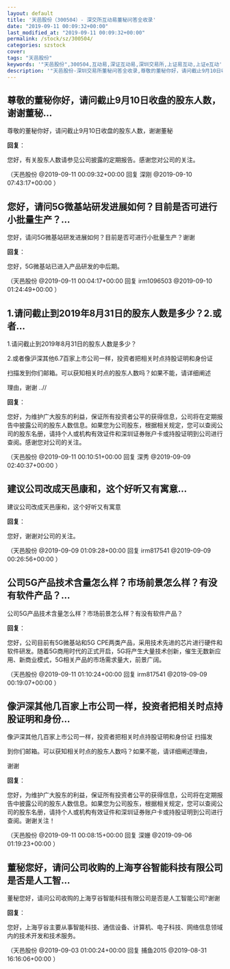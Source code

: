 ```yaml
---
layout: default
title: '天邑股份（300504）- 深交所互动易董秘问答全收录'
date: "2019-09-11 00:09:32+00:00"
last_modified_at: "2019-09-11 00:09:32+00:00"
permalink: /stock/sz/300504/
categories: szstock
cover: 
tags: "天邑股份"
keywords: '"天邑股份",300504,互动易,深证互动易,深圳交易所,上证易互动,上证e互动'
description: '"天邑股份-深圳交易所董秘问答全收录,尊敬的董秘你好，请问截止9月10日收盘的股东人数，谢谢董秘"'
---
```


## 尊敬的董秘你好，请问截止9月10日收盘的股东人数，谢谢董秘...

尊敬的董秘你好，请问截止9月10日收盘的股东人数，谢谢董秘

**回复**：

您好，有关股东人数请参见公司披露的定期报告。感谢您对公司的关注。 

（天邑股份  @2019-09-11 00:09:32+00:00 回复 深刚  @2019-09-10 07:43:17+00:00 ）

## 您好，请问5G微基站研发进展如何？目前是否可进行小批量生产？...

您好，请问5G微基站研发进展如何？目前是否可进行小批量生产？谢谢

**回复**：

您好，5G微基站已进入产品研发的中后期。 

（天邑股份  @2019-09-11 00:04:17+00:00 回复 irm1096503  @2019-09-10 01:24:49+00:00 ）

## 1.请问截止到2019年8月31日的股东人数是多少？2.或者...

1.请问截止到2019年8月31日的股东人数是多少？                           

2.或者像沪深其他6.7百家上市公司一样，投资者把相关时点持股证明和身份证 

扫描发到你们邮箱。可以获知相关时点的股东人数吗？如果不能，请详细阐述

理由，谢谢 ..//

**回复**：

您好，为维护广大股东的利益，保证所有投资者公平的获得信息，公司将在定期报告中披露公司的股东人数信息。如果您为公司股东，根据相关规定，您可以查阅公司的股东名册，请持个人或机构有效证件和深圳证券账户卡或持股证明到公司进行查阅。感谢您对公司的关注。 

（天邑股份  @2019-09-11 00:10:51+00:00 回复 深秀  @2019-09-09 02:40:37+00:00 ）

## 建议公司改成天邑康和，这个好听又有寓意...

建议公司改成天邑康和，这个好听又有寓意

**回复**：

您好，谢谢对公司的关注。 

（天邑股份  @2019-09-09 01:09:28+00:00 回复 irm817541  @2019-09-09 00:26:56+00:00 ）

## 公司5G产品技术含量怎么样？市场前景怎么样？有没有软件产品？...

公司5G产品技术含量怎么样？市场前景怎么样？有没有软件产品？

**回复**：

您好，公司目前有5G微基站和5G CPE两类产品，采用技术先进的芯片进行硬件和软件研发。随着5G商用时代的正式开启，5G将产生大量技术创新，催生无数新应用、新商业模式，5G相关产品的市场需求量大，前景广阔。 

（天邑股份  @2019-09-11 01:10:24+00:00 回复 irm817541  @2019-09-09 00:19:07+00:00 ）

## 像沪深其他几百家上市公司一样，投资者把相关时点持股证明和身份...

像沪深其他几百家上市公司一样，投资者把相关时点持股证明和身份证 扫描发

到你们邮箱。可以获知相关时点的股东人数吗？如果不能，请详细阐述理由，

谢谢

**回复**：

您好，为维护广大股东的利益，保证所有投资者公平的获得信息，公司将在定期报告中披露公司的股东人数信息。如果您为公司股东，根据相关规定，您可以查阅公司的股东名册，请持个人或机构有效证件和深圳证券账户卡或持股证明到公司进行查阅。谢谢关注！ 

（天邑股份  @2019-09-11 00:08:15+00:00 回复 深姗  @2019-09-06 01:19:23+00:00 ）

## 董秘您好，请问公司收购的上海亨谷智能科技有限公司是否是人工智...

董秘您好，请问公司收购的上海亨谷智能科技有限公司是否是人工智能公司?谢谢

**回复**：

您好，上海亨谷主要从事智能科技、通信设备、计算机、电子科技、网络信息领域内的技术开发和技术服务。 

（天邑股份  @2019-09-03 01:00:24+00:00 回复 捕鱼2015  @2019-08-31 16:16:06+00:00 ）

